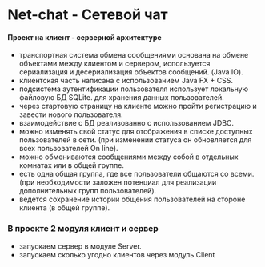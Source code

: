 # Net-chat - Сетевой чат

#### Проект на клиент - серверной архитектуре
- транспортная система обмена сообщениями основана на обмене объектами между клиентом и сервером, используется сериализация и десериализация объектов сообщений. (Java IO).
- клиентская часть написана с использованием Java FX + CSS. 
- подсистема аутентификации пользователя использует локальную файловую БД SQLite. для хранения данных пользователей.
- через стартовую страницу на клиенте можно пройти регистрацию и завести нового пользователя.
- взаимодействие с БД реализованно с использованием JDBC.   
- можно изменять свой статус для отображения в списке доступных пользователей в сети. (при изменении статуса он обновляется для всех пользователей On line).
- можно обмениваются сообщениями между собой в отдельных комнатах или в общей группе.
- есть одна общая группа, где все пользователи общаются со всеми. 
  (при необходимости заложен потенциал для реализации дополнительных групп пользователей).
- ведется сохранение истории общения пользователей на стороне клиента (в общей группе).

### В проекте 2 модуля клиент и сервер
- запускаем сервер в модуле Server. 
- запускаем сколько угодно клиентов через модуль Client
